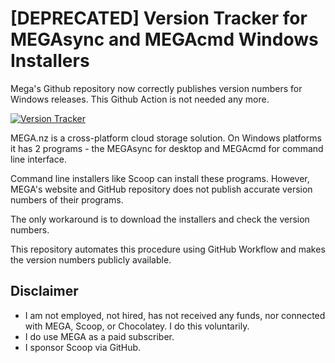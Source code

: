 # [DEPRECATED] Version Tracker for MEGAsync and MEGAcmd Windows Installers

Mega's Github repository now correctly publishes version numbers for Windows releases. This Github Action is not needed any more.

[![Version Tracker](https://github.com/jasongodev/meganz-version-tracker/actions/workflows/version.yml/badge.svg)](https://github.com/jasongodev/meganz-version-tracker/actions/workflows/version.yml)

MEGA.nz is a cross-platform cloud storage solution. On Windows platforms it has 2 programs - the MEGAsync for desktop and MEGAcmd for command line interface.

Command line installers like Scoop can install these programs. However, MEGA's website and GitHub repository does not publish accurate version numbers of their programs.

The only workaround is to download the installers and check the version numbers.

This repository automates this procedure using GitHub Workflow and makes the version numbers publicly available.

## Disclaimer
- I am not employed, not hired, has not received any funds, nor connected with MEGA, Scoop, or Chocolatey. I do this voluntarily.
- I do use MEGA as a paid subscriber.
- I sponsor Scoop via GitHub.
